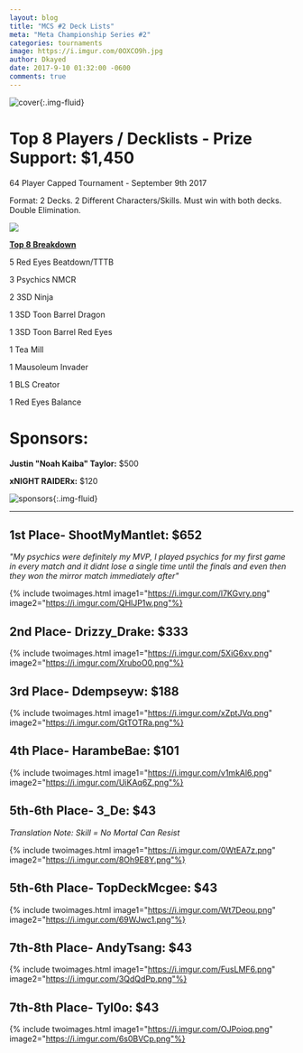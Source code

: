 ```yaml
---
layout: blog
title: "MCS #2 Deck Lists"
meta: "Meta Championship Series #2"
categories: tournaments
image: https://i.imgur.com/0OXCO9h.jpg
author: Dkayed
date: 2017-9-10 01:32:00 -0600
comments: true
---
```


![cover](https://i.imgur.com/0OXCO9h.jpg){:.img-fluid}

# Top 8 Players / Decklists - Prize Support: $1,450
64 Player Capped Tournament - September 9th 2017

Format: 2 Decks. 2 Different Characters/Skills. Must win with both decks. Double Elimination.

<div class="col-12">
<div class="row">
<div class="col-sm-6 col-12 text-center"><img class="img-fluid" src="https://i.imgur.com/Exru854.png"></div>
<div class="col-sm-6 col-12">
<div class="h2"><p class="text-center"><b><u>Top 8 Breakdown</u></b></p></div>
<div class="h4"><p>5 Red Eyes Beatdown/TTTB</p>
<p>3 Psychics NMCR</p>
<p>​2 3SD Ninja</p>
<p>1 3SD Toon Barrel Dragon</p>
<p>1 3SD Toon Barrel Red Eyes</p>
<p>1 Tea Mill</p>
<p>1 Mausoleum Invader</p>
<p>1 BLS Creator</p>
<p>1 Red Eyes Balance</p>
</div>
</div>
</div>
</div>

# Sponsors:
**Justin "Noah Kaiba" Taylor:** $500

**xNIGHT RAIDERx:** $120

![sponsors](https://i.imgur.com/P67rrvZ.png){:.img-fluid}

<hr />

## 1st Place- ShootMyMantlet: $652
*"My psychics were definitely my MVP, I played psychics for my first game in every match and it didnt lose a single time until the finals and even then they won the mirror match immediately after"*

{% include twoimages.html image1="https://i.imgur.com/l7KGvry.png" image2="https://i.imgur.com/QHlJP1w.png"%}

## ​2nd Place- Drizzy_Drake: $333

{% include twoimages.html image1="https://i.imgur.com/5XiG6xv.png" image2="https://i.imgur.com/XruboO0.png"%}

## ​3rd Place- Ddempseyw: $188

{% include twoimages.html image1="https://i.imgur.com/xZptJVq.png" image2="https://i.imgur.com/GtTOTRa.png"%}

## ​4th Place- HarambeBae: $101

{% include twoimages.html image1="https://i.imgur.com/v1mkAl6.png" image2="https://i.imgur.com/UiKAq6Z.png"%}

## ​5th-6th Place- 3_De: $43
*Translation Note: Skill = No Mortal Can Resist*

{% include twoimages.html image1="https://i.imgur.com/0WtEA7z.png" image2="https://i.imgur.com/8Oh9E8Y.png"%}


## ​5th-6th Place- TopDeckMcgee: $43

{% include twoimages.html image1="https://i.imgur.com/Wt7Deou.png" image2="https://i.imgur.com/69WJwc1.png"%}

## ​7th-8th Place- AndyTsang: $43

{% include twoimages.html image1="https://i.imgur.com/FusLMF6.png" image2="https://i.imgur.com/3QdQdPp.png"%}

## ​7th-8th Place- Tyl0o: $43

{% include twoimages.html image1="https://i.imgur.com/OJPoioq.png" image2="https://i.imgur.com/6s0BVCp.png"%}
